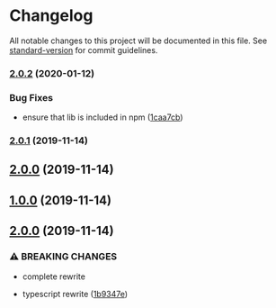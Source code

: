 # Changelog

All notable changes to this project will be documented in this file. See [standard-version](https://github.com/conventional-changelog/standard-version) for commit guidelines.

### [2.0.2](https://github.com/sh0ji/focus-rover/compare/v2.0.1...v2.0.2) (2020-01-12)


### Bug Fixes

* ensure that lib is included in npm ([1caa7cb](https://github.com/sh0ji/focus-rover/commit/1caa7cb126fd084335cbb7513457d04db34ea013))

### [2.0.1](https://github.com/sh0ji/focus-rover/compare/v1.0.0...v2.0.1) (2019-11-14)

## [2.0.0](https://github.com/sh0ji/focus-rover/compare/v1.0.0...v2.0.0) (2019-11-14)

## [1.0.0](https://github.com/sh0ji/focus-rover/compare/v2.0.0...v1.0.0) (2019-11-14)

## [2.0.0](https://github.com/sh0ji/focus-rover/compare/v1.0.0-rc.1...v2.0.0) (2019-11-14)


### ⚠ BREAKING CHANGES

* complete rewrite

* typescript rewrite ([1b9347e](https://github.com/sh0ji/focus-rover/commit/1b9347e07bf862af2c2aaf3d88b201163837e26c))
